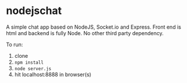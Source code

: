 # nodejschat
A simple chat app based on NodeJS, Socket.io and Express.
Front end is html and backend is fully Node.
No other third party dependency.

To run:
1) clone
2) `npm install`
3) `node server.js`
4) hit localhost:8888 in browser(s)
